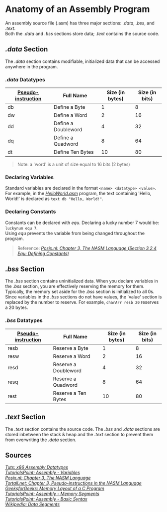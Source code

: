 # Anatomy of an Assembly Program
An assembly source file (.asm) has three major sections: _.data_, _.bss_, and _.text_. <br /> 
Both the _.data_ and _.bss_ sections store data; _.text_ contains the source code.

## _.data_ Section
The _.data_ section contains modifiable, initialized data that can be accessed anywhere in the program.

### _.data_ Datatypes
| [Pseudo-instruction](https://www.tortall.net/projects/yasm/manual/html/nasm-pseudop.html) | Full Name | Size (in bytes) | Size (in bits) | 
| ------------------ | --------- | --------------- | -------------- |
| db | Define a Byte | 1 | 8 |
| dw | Define a Word | 2 | 16 |
| dd | Define a Doubleword | 4 | 32 |
| dq | Define a Quadword | 8 | 64 |
| dt | Define Ten Bytes | 10 | 80 |
> Note: a 'word' is a unit of size equal to 16 bits (2 bytes) <br /> 

### Declaring Variables
Standard variables are declared in the format `<name> <datatype> <value>`. <br />
For example, in the [_HelloWorld.asm_](https://github.com/EthanC2/Notes-and-Writeups/blob/main/Assembly%20(x86%2064-bit)/Example%20Programs/HelloWorld.asm) program, the text containing 'Hello, World!' is declared as `text db "Hello, World!"`.

### Declaring Constants
Constants can be declared with _equ_. Declaring a lucky number 7 would be: `luckynum equ 7`. <br />
Using _equ_ prevents the variable from being changed throughout the program.
> Reference: [_Posix.nl: Chapter 3, The NASM Language (Section 3.2.4 Equ: Defining Constants)_](http://www.posix.nl/linuxassembly/nasmdochtml/nasmdoc3.html) <br />

## _.bss_ Section
The _.bss_ section contains uninitialized data. When you declare variables in the _.bss_ section, you are effectively reserving the memory for them.
Typically, the memory set aside for the _.bss_ section is initialized to all 0s. Since variables in the _.bss_ sections do not have values, the 'value'
section is replaced by the number to reserve. For example, `charArr resb 20` reserves a 20 bytes.

### _.bss_ Datatypes
| [Pseudo-instruction](https://www.tortall.net/projects/yasm/manual/html/nasm-pseudop.html) | Full Name | Size (in bytes) | Size (in bits) | 
| ------------------ | --------- | --------------- | -------------- |
| resb | Reserve a Byte | 1 | 8 |
| resw | Reserve a Word | 2 | 16 |
| resd | Reserve a Doubleword | 4 | 32 |
| resq | Reserve a Quadword | 8 | 64 |
| rest | Reserve a Ten Bytes | 10 | 80 |

## _.text_ Section
The _.text_ section contains the source code. The _.bss_ and _.data_ sections are stored inbetween the stack & heap and the _.text_ section to prevent them from
overwriting the _.data_ section.


## Sources
[_Tuts: x86 Assembly Datatypes_](https://www.assemblylanguagetuts.com/x86-assembly-data-types/) <br />
[_TutorialsPoint: Assembly - Variables_](https://www.tutorialspoint.com/assembly_programming/assembly_variables.htm) <br />
[_Posix.nl: Chapter 3, The NASM Language_](http://www.posix.nl/linuxassembly/nasmdochtml/nasmdoc3.html) <br />
[_Tortall.net: Chapter 3, Pseudo-instructions in the NASM Language_](https://www.tortall.net/projects/yasm/manual/html/nasm-pseudop.html) <br />
[_GeeksforGeeks: Memory Layout of a C Program_](https://www.geeksforgeeks.org/memory-layout-of-c-program/) <br />
[_TutorialsPoint: Assembly - Memory Segments_](https://www.tutorialspoint.com/assembly_programming/assembly_memory_segments.htm) <br />
[_TutorialsPoint: Assembly - Basic Syntax_](https://www.tutorialspoint.com/assembly_programming/assembly_basic_syntax.htm) <br />
[_Wikipedia: Data Segments_](https://en.wikipedia.org/wiki/Data_segment) <br />
